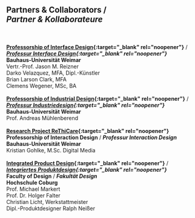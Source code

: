 ## Partners &amp; Collaborators / <br />*Partner &amp; Kollaborateure*
<br /><br />
**[Professorship of Interface Design](https://www.uni-weimar.de/de/kunst-und-gestaltung/professuren/interface-design/){:target="_blank" rel="noopener"}** / ***[Professur Interface Design](https://www.uni-weimar.de/de/kunst-und-gestaltung/professuren/interface-design/){:target="_blank" rel="noopener"}***<br />
**Bauhaus-Universität Weimar**<br />
Vertr.-Prof. Jason M. Reizner<br />
Darko Velazquez, MFA, Dipl.-Künstler<br />
Brian Larson Clark, MFA<br />
Clemens Wegener, MSc, BA<br />
<br />
**[Professorship of Industrial Design](https://www.uni-weimar.de/en/art-and-design/structure/disciplines-staff/produktdesign-product-design/prof-andreas-muehlenberend/){:target="_blank" rel="noopener"}** / ***[Professur Industriedesign](https://www.uni-weimar.de/en/art-and-design/structure/disciplines-staff/produktdesign-product-design/prof-andreas-muehlenberend/){:target="_blank" rel="noopener"}***<br />
**Bauhaus-Universität Weimar**<br />
Prof. Andreas Mühlenberend<br />
<br />
**[Research Project ReThiCare](http://www.rethicare.info/){:target="_blank" rel="noopener"}**<br />
**Professorship of Interaction Design** / ***Professur Interaction Design***<br />
**Bauhaus-Universität Weimar**<br />
Kristian Gohlke, M.Sc. Digital Media<br />
<br />
**[Integrated Product Design](https://www.integriertesproduktdesign-coburg.de/){:target="_blank" rel="noopener"}** / ***[Integriertes Produktdesign](https://www.integriertesproduktdesign-coburg.de/){:target="_blank" rel="noopener"}***<br />
**Faculty of Design** / ***Fakultät Design***<br />
**Hochschule Coburg**<br />
Prof. Michael Markert<br />
Prof. Dr. Holger Falter<br />
Christian Licht, Werkstattmeister<br />
Dipl.-Produktdesigner Ralph Neißer<br />
<br />
